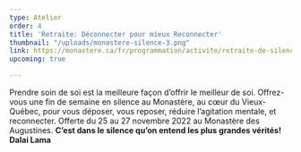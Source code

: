 ```yaml
---
type: Atelier
order: 4
title: 'Retraite: Déconnecter pour mieux Reconnecter'
thumbnail: "/uploads/monastere-silence-3.png"
link: https://monastere.ca/fr/programmation/activite/retraite-de-silence-deconnecter-pour-mieux-reconnecter-635?calendrier=%2Ffr%2Fprogrammation%2Fagenda-des-evenements-6%2F2022%2F03
upcoming: true

---
```

Prendre soin de soi est la meilleure façon d’offrir le meilleur de soi. Offrez-vous une fin de semaine en silence au Monastère, au cœur du Vieux-Québec, pour vous déposer, vous reposer, réduire l’agitation mentale, et reconnecter. Offerte du 25 au 27 novembre 2022 au Monastère des Augustines. **C’est dans le silence qu’on entend les plus grandes vérités! Dalai Lama**